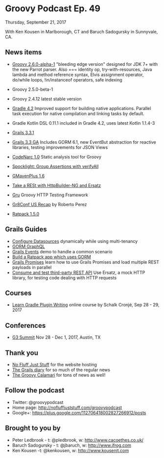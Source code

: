 # Groovy Podcast Ep. 49

Thursday, September 21, 2017

With Ken Kousen in Marlborough, CT and Baruch Sadogursky in Sunnyvale, CA.

## News items

* [Groovy 2.6.0-alpha-1](http://www.groovy-lang.org/changelogs/changelog-2.6.0-alpha-1.html) "bleeding edge version" designed for JDK 7+ with the new Parrot parser. Also === identity op, try-with-resources, Java lambda and method reference syntax, Elvis assignment operator, do/while loops, !in/instanceof operators, safe indexing
* Groovy 2.5.0-beta-1
* Groovy 2.4.12 latest stable version

* [Gradle 4.2](https://github.com/gradle/gradle/releases/tag/v4.2.0) Improved support for building native applications. Parallel task execution for native compilation and linking tasks by default.

* Gradle Kotlin DSL 0.11.1 included in Gradle 4.2, uses latest Kotlin 1.1.4-3

* [Grails 3.3.1](https://github.com/grails/grails-core/releases/tag/v3.3.1)
* [Grails 3.3 GA](http://grailsblog.objectcomputing.com/posts/2017/07/26/grails-3.3-ga-released.html) Includes GORM 6.1, new EventBut abstraction for reactive libraries, testing improvements for JSON Views

* [CodeNarc 1.0](https://github.com/CodeNarc/CodeNarc/blob/master/CHANGELOG.md) Static analysis tool for Groovy

* [Spocklight: Group Assertions with verifyAll](http://mrhaki.blogspot.com/2017/09/spocklight-group-assertions-with.html)

* [GMavenPlus 1.6](http://www.groovy-lang.org/mailing-lists.html#nabble-td5743169)
* [Take a RESt with HttpBuilder-NG and Ersatz](http://coffeaelectronica.com/blog/2017/rest-httpbuilder-ersatz.html)
* [Gru](https://agorapulse.github.io/gru/) Groovy HTTP Testing Framework
* [Gr8Conf US Recap](http://rpalcolea.github.io/blog/2017/GR8Conf-US-Recap-2017.html) by Roberto Perez

* [Ratpack 1.5.0](https://ratpack.io/versions/1.5.0)

## Grails Guides

* [Configure Datasources](http://guides.grails.org/grails-dynamic-multiple-datasources/guide/index.html) dynamically while using multi-tenancy
* [GORM GraphQL](https://grails.github.io/gorm-graphql/latest/guide/index.html)
* [Grails Events](http://guides.grails.org/grails-events/guide/index.html) demo to handle a common scenario
* [Build a Ratpack app which uses GORM](http://guides.grails.org/gorm-ratpack/guide/index.html)
* [Grails Promises](http://guides.grails.org/grails-async-promises/guide/index.html) learn how to use Grails Promises and load multiple REST payloads in parallel
* [Consume and test third-party REST API](http://guides.grails.org/grails-mock-http-server/guide/index.html) Use Ersatz, a mock HTTP library, for testing code dealing with HTTP requests

## Courses

* [Learn Gradle Plugin Writing](https://www.eventbrite.com/e/writing-plugins-for-gradle-tickets-37596145082) online course by Schalk Cronjé, Sep 28 - 29, 2017

## Conferences

* [G3 Summit](https://g3summit.com/conference/austin/2017/11/home) Nov 28 - Dec 1, 2017, Austin, TX

## Thank you

* [No Fluff Just Stuff](https://nofluffjuststuff.com/home/main) for the website hosting
* [The Grails diary](http://grydeske.net/news) for so much of the regular news
* [The Groovy Calamari](http://groovycalamari.com/) for tons of news as well!

## Follow the podcast

* Twitter: @groovypodcast
* Home page: http://nofluffjuststuff.com/groovypodcast
* Google+: https://plus.google.com/112706418002827266912/posts

## Brought to you by

* Peter Ledbrook - t: @pledbrook, w: http://www.cacoethes.co.uk/
* Baruch Sadogursky - t: @jbaruch, w: http://www.jfrog.com
* Ken Kousen -t: @kenkousen, w: http://www.kousenit.com
